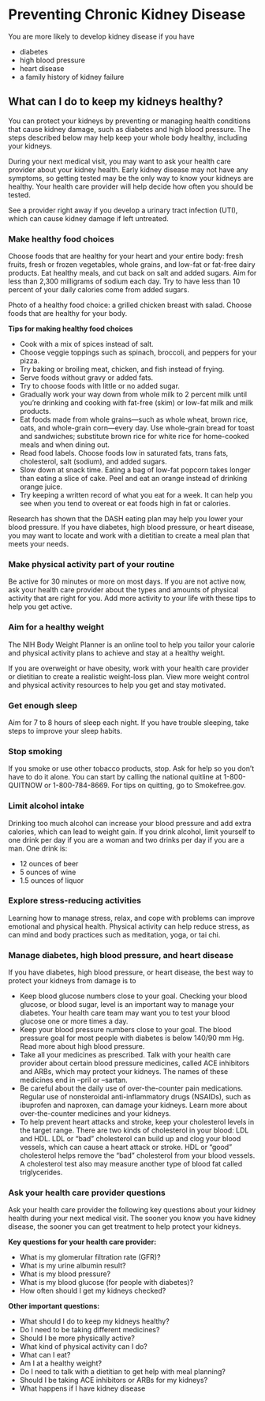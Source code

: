 # Preventing Chronic Kidney Disease
You are more likely to develop kidney disease if you have

* diabetes
* high blood pressure
* heart disease
* a family history of kidney failure

## What can I do to keep my kidneys healthy?
You can protect your kidneys by preventing or managing health conditions that cause kidney damage, such as diabetes and high blood pressure. The steps described below may help keep your whole body healthy, including your kidneys.

During your next medical visit, you may want to ask your health care provider about your kidney health. Early kidney disease may not have any symptoms, so getting tested may be the only way to know your kidneys are healthy. Your health care provider will help decide how often you should be tested.

See a provider right away if you develop a urinary tract infection (UTI), which can cause kidney damage if left untreated.

### Make healthy food choices
Choose foods that are healthy for your heart and your entire body: fresh fruits, fresh or frozen vegetables, whole grains, and low-fat or fat-free dairy products. Eat healthy meals, and cut back on salt and added sugars. Aim for less than 2,300 milligrams of sodium each day. Try to have less than 10 percent of your daily calories come from added sugars.

Photo of a healthy food choice: a grilled chicken breast with salad.
Choose foods that are healthy for your body.

**Tips for making healthy food choices**

* Cook with a mix of spices instead of salt.
* Choose veggie toppings such as spinach, broccoli, and peppers for your pizza.
* Try baking or broiling meat, chicken, and fish instead of frying.
* Serve foods without gravy or added fats.
* Try to choose foods with little or no added sugar.
* Gradually work your way down from whole milk to 2 percent milk until you’re drinking and cooking with fat-free (skim) or low-fat milk and milk products.
* Eat foods made from whole grains—such as whole wheat, brown rice, oats, and whole-grain corn—every day. Use whole-grain bread for toast and sandwiches; substitute brown rice for white rice for home-cooked meals and when dining out.
* Read food labels. Choose foods low in saturated fats, trans fats, cholesterol, salt (sodium), and added sugars.
* Slow down at snack time. Eating a bag of low-fat popcorn takes longer than eating a slice of cake. Peel and eat an orange instead of drinking orange juice.
* Try keeping a written record of what you eat for a week. It can help you see when you tend to overeat or eat foods high in fat or calories.

Research has shown that the DASH eating plan may help you lower your blood pressure. If you have diabetes, high blood pressure, or heart disease, you may want to locate and work with a dietitian to create a meal plan that meets your needs.

### Make physical activity part of your routine
Be active for 30 minutes or more on most days. If you are not active now, ask your health care provider about the types and amounts of physical activity that are right for you. Add more activity to your life with these tips to help you get active.

### Aim for a healthy weight
The NIH Body Weight Planner is an online tool to help you tailor your calorie and physical activity plans to achieve and stay at a healthy weight.

If you are overweight or have obesity, work with your health care provider or dietitian to create a realistic weight-loss plan. View more weight control and physical activity resources to help you get and stay motivated.

### Get enough sleep
Aim for 7 to 8 hours of sleep each night. If you have trouble sleeping, take steps to improve your sleep habits.

### Stop smoking
If you smoke or use other tobacco products, stop. Ask for help so you don’t have to do it alone. You can start by calling the national quitline at 1-800-QUITNOW or 1-800-784-8669. For tips on quitting, go to Smokefree.gov.

### Limit alcohol intake
Drinking too much alcohol can increase your blood pressure and add extra calories, which can lead to weight gain. If you drink alcohol, limit yourself to one drink per day if you are a woman and two drinks per day if you are a man. One drink is:

* 12 ounces of beer
* 5 ounces of wine
* 1.5 ounces of liquor

### Explore stress-reducing activities
Learning how to manage stress, relax, and cope with problems can improve emotional and physical health. Physical activity can help reduce stress, as can mind and body practices such as meditation, yoga, or tai chi.

### Manage diabetes, high blood pressure, and heart disease
If you have diabetes, high blood pressure, or heart disease, the best way to protect your kidneys from damage is to

* Keep blood glucose numbers close to your goal. Checking your blood glucose, or blood sugar, level is an important way to manage your diabetes. Your health care team may want you to test your blood glucose one or more times a day.
* Keep your blood pressure numbers close to your goal. The blood pressure goal for most people with diabetes is below 140/90 mm Hg. Read more about high blood pressure.
* Take all your medicines as prescribed. Talk with your health care provider about certain blood pressure medicines, called ACE inhibitors and ARBs, which may protect your kidneys. The names of these medicines end in –pril or –sartan.
* Be careful about the daily use of over-the-counter pain medications. Regular use of nonsteroidal anti-inflammatory drugs (NSAIDs), such as ibuprofen and naproxen, can damage your kidneys. Learn more about over-the-counter medicines and your kidneys.
* To help prevent heart attacks and stroke, keep your cholesterol levels in the target range. There are two kinds of cholesterol in your blood: LDL and HDL. LDL or “bad” cholesterol can build up and clog your blood vessels, which can cause a heart attack or stroke. HDL or “good” cholesterol helps remove the “bad” cholesterol from your blood vessels. A cholesterol test also may measure another type of blood fat called triglycerides.

### Ask your health care provider questions
Ask your health care provider the following key questions about your kidney health during your next medical visit. The sooner you know you have kidney disease, the sooner you can get treatment to help protect your kidneys.

**Key questions for your health care provider:**

* What is my glomerular filtration rate (GFR)?
* What is my urine albumin result?
* What is my blood pressure?
* What is my blood glucose (for people with diabetes)?
* How often should I get my kidneys checked?

**Other important questions:**

* What should I do to keep my kidneys healthy?
* Do I need to be taking different medicines?
* Should I be more physically active?
* What kind of physical activity can I do?
* What can I eat?
* Am I at a healthy weight?
* Do I need to talk with a dietitian to get help with meal planning?
* Should I be taking ACE inhibitors or ARBs for my kidneys?
* What happens if I have kidney disease

